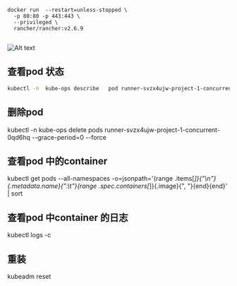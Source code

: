 ```text

docker run  --restart=unless-stopped \
  -p 80:80 -p 443:443 \
  --privileged \
  rancher/rancher:v2.6.9
  
```

![Alt text](https://lin19999.oss-cn-beijing.aliyuncs.com/flower.svg)

## 查看pod 状态

```bash
kubectl -n  kube-ops describe   pod runner-svzx4ujw-project-1-concurrent-0qd6hq
```

## 删除pod

kubectl -n kube-ops delete pods runner-svzx4ujw-project-1-concurrent-0qd6hq --grace-period=0 --force

## 查看pod 中的container

kubectl get pods --all-namespaces -o=jsonpath='{range .items\[_\]}{"\n"}{.metadata.name}{":\t"}{range .spec.containers\[_\]}{.image}{", "}{end}{end}' \| sort

## 查看pod 中container 的日志

kubectl logs  -c 


## 重装
kubeadm reset


